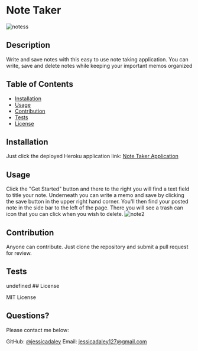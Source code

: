 # Note Taker
![notess](https://user-images.githubusercontent.com/79805880/136254943-5dc5d89d-d539-4b43-a0fd-e07f5b7646bb.png)

  
   ## Description 

  
  Write and save notes with this easy to use note taking application. You can write, save and delete notes while keeping your important memos organized 
  ## Table of Contents
  * [Installation](#installation)
  * [Usage](#usage)
  * [Contribution](#contribution)
  * [Tests](#tests)
  * [License](#license)
  
  ## Installation
  
 
   Just click the deployed Heroku application link: <a href="https://warm-journey-88319.herokuapp.com/"> Note Taker Application </a> 
  
  ## Usage 
  
 
  Click the "Get Started" button and there to the right you will find a text field to title your note. Underneath you can write a memo and save by clicking the save button in the upper right hand corner. You'll then find your posted note in the side bar to the left of the page. There you will see a trash can icon that you can click when you wish to delete. ![note2](https://user-images.githubusercontent.com/79805880/136254978-5230dde8-bcdc-4fb8-82c7-da0af5de1dcb.png)

  
  ## Contribution 
  
  
  Anyone can contribute. Just clone the repository and submit a pull request for review. 
  
  ## Tests
  
 
 undefined ## License 
  
  MIT License 
 
  ## Questions?
  
  Please contact me below:
 
  GitHub: [@jessicadaley](https://api.github.com/users/jessicadaley)
   Email: jessicadaley127@gmail.com 
